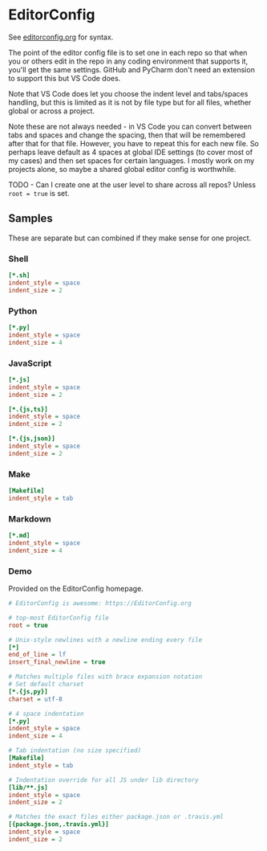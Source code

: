 # EditorConfig

See [editorconfig.org](https://editorconfig.org/) for syntax.

The point of the editor config file is to set one in each repo so that when you or others edit in the repo in any coding environment that supports it, you'll get the same settings. GitHub and PyCharm don't need an extension to support this but VS Code does.

Note that VS Code does let you choose the indent level and tabs/spaces handling, but this is limited as it is not by file type but for all files, whether global or across a project.

Note these are not always needed - in VS Code you can convert between tabs and spaces and change the spacing, then that will be remembered after that for that file. However, you have to repeat this for each new file. So perhaps leave default as 4 spaces at global IDE settings (to cover most of my cases) and then set spaces for certain languages. I mostly work on my projects alone, so maybe a shared global editor config is worthwhile.

TODO - Can I create one at the user level to share across all repos? Unless `root = true` is set.


## Samples

These are separate but can combined if they make sense for one project.

### Shell

```ini
[*.sh]
indent_style = space
indent_size = 2
```

### Python

```ini
[*.py]
indent_style = space
indent_size = 4
```

### JavaScript

```ini
[*.js]
indent_style = space
indent_size = 2
```

```ini
[*.{js,ts}]
indent_style = space
indent_size = 2
```

```ini
[*.{js,json}]
indent_style = space
indent_size = 2
```

### Make

```ini
[Makefile]
indent_style = tab
```

### Markdown

```ini
[*.md]
indent_style = space
indent_size = 4
```


### Demo

Provided on the EditorConfig homepage.

```ini
# EditorConfig is awesome: https://EditorConfig.org

# top-most EditorConfig file
root = true

# Unix-style newlines with a newline ending every file
[*]
end_of_line = lf
insert_final_newline = true

# Matches multiple files with brace expansion notation
# Set default charset
[*.{js,py}]
charset = utf-8

# 4 space indentation
[*.py]
indent_style = space
indent_size = 4

# Tab indentation (no size specified)
[Makefile]
indent_style = tab

# Indentation override for all JS under lib directory
[lib/**.js]
indent_style = space
indent_size = 2

# Matches the exact files either package.json or .travis.yml
[{package.json,.travis.yml}]
indent_style = space
indent_size = 2
```
